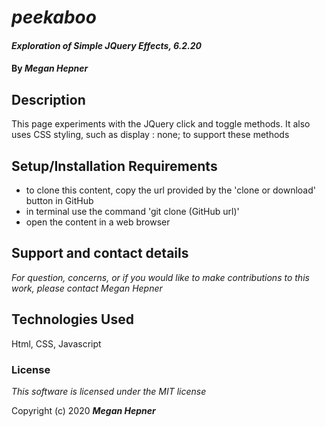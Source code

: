 # _peekaboo_

#### _Exploration of Simple JQuery Effects, 6.2.20_

#### By _**Megan Hepner**_

## Description
  This page experiments with the JQuery click and toggle methods. It also uses CSS styling, such as display : none; to support these methods


## Setup/Installation Requirements

* to clone this content, copy the url provided by the 'clone or download' button in GitHub
* in terminal use the command 'git clone (GitHub url)'
* open the content in a web browser

## Support and contact details

_For question, concerns, or if you would like to make contributions to this work, please contact Megan Hepner_

## Technologies Used

Html, CSS, Javascript

### License

*This software is licensed under the MIT license*

Copyright (c) 2020 **_Megan Hepner_**